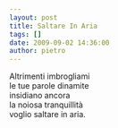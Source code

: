 ```yaml
---
layout: post
title: Saltare In Aria
tags: []
date: 2009-09-02 14:36:00
author: pietro
---
```

Altrimenti imbrogliami<br/>le tue parole dinamite<br/>insidiano ancora<br/>la noiosa tranquillità<br/>voglio saltare in aria.
